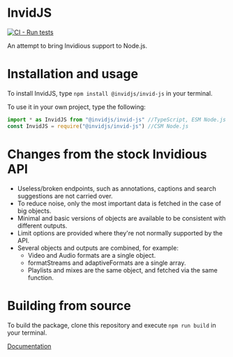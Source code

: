 # InvidJS

[![CI - Run tests](https://github.com/InvidJS/InvidJS/actions/workflows/tests.yml/badge.svg)](https://github.com/InvidJS/InvidJS/actions/workflows/tests.yml)

An attempt to bring Invidious support to Node.js.

# Installation and usage

To install InvidJS, type `npm install @invidjs/invid-js` in your terminal.

To use it in your own project, type the following:

```js
import * as InvidJS from "@invidjs/invid-js" //TypeScript, ESM Node.js
const InvidJS = require("@invidjs/invid-js") //CSM Node.js
```

# Changes from the stock Invidious API
- Useless/broken endpoints, such as annotations, captions and search suggestions are not carried over.
- To reduce noise, only the most important data is fetched in the case of big objects.
- Minimal and basic versions of objects are available to be consistent with different outputs.
- Limit options are provided where they're not normally supported by the API.
- Several objects and outputs are combined, for example:
  - Video and Audio formats are a single object. 
  - formatStreams and adaptiveFormats are a single array.
  - Playlists and mixes are the same object, and fetched via the same function.

# Building from source
To build the package, clone this repository and execute `npm run build` in your terminal.

[Documentation](https://invidjs.github.io/docs/modules.html)
